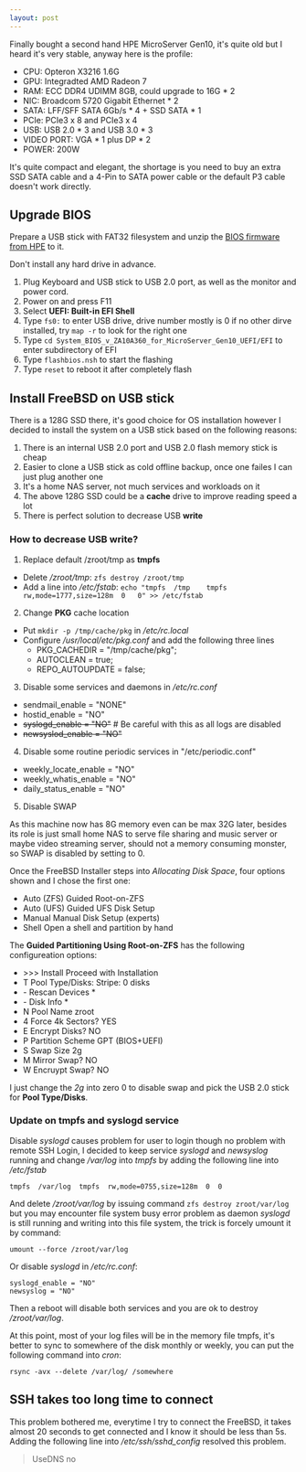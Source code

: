 ```yaml
---
layout: post
---
```


Finally bought a second hand HPE MicroServer Gen10, it's quite old but I heard it's very stable, anyway here is the profile:

* CPU: Opteron X3216 1.6G
* GPU: Integradted AMD Radeon 7
* RAM: ECC DDR4 UDIMM 8GB, could upgrade to 16G * 2
* NIC: Broadcom 5720 Gigabit Ethernet * 2
* SATA: LFF/SFF SATA 6Gb/s * 4 + SSD SATA * 1
* PCIe: PCIe3 x 8 and PCIe3 x 4
* USB: USB 2.0 * 3 and USB 3.0 * 3
* VIDEO PORT: VGA * 1 plus DP * 2
* POWER: 200W

It's quite compact and elegant, the shortage is you need to buy an extra SSD SATA cable and a 4-Pin to SATA power cable or the default P3 cable doesn't work directly.

## Upgrade BIOS

Prepare a USB stick with FAT32 filesystem and unzip the [BIOS firmware from HPE](https://support.hpe.com/hpesc/public/swd/detail?swItemId=MTX_4d74284db6f44592b613b53496) to it.

Don't install any hard drive in advance.

1. Plug Keyboard and USB stick to USB 2.0 port, as well as the monitor and power cord.
2. Power on and press F11
3. Select **UEFI: Built-in EFI Shell**
4. Type `fs0:` to enter USB drive, drive number mostly is 0 if no other dirve installed, try `map -r` to look for the right one
4. Type `cd System_BIOS_v_ZA10A360_for_MicroServer_Gen10_UEFI/EFI` to enter subdirectory of EFI
5. Type `flashbios.nsh` to start the flashing
6. Type `reset` to reboot it after completely flash

## Install FreeBSD on USB stick

There is a 128G SSD there, it's good choice for OS installation however I decided to install the system on a USB stick based on the following reasons:

1. There is an internal USB 2.0 port and USB 2.0 flash memory stick is cheap
2. Easier to clone a USB stick as cold offline backup, once one failes I can just plug another one
3. It's a home NAS server, not much services and workloads on it
4. The above 128G SSD could be a **cache** drive to improve reading speed a lot
5. There is perfect solution to decrease USB **write** 

### How to decrease USB write?

1. Replace default /zroot/tmp as **tmpfs**
  * Delete */zroot/tmp*: `zfs destroy /zroot/tmp`
  * Add a line into */etc/fstab*: `echo "tmpfs	/tmp	tmpfs	rw,mode=1777,size=128m	0	0" >> /etc/fstab`
2. Change **PKG** cache location
  * Put `mkdir -p /tmp/cache/pkg` in */etc/rc.local*
  * Configure */usr/local/etc/pkg.conf* and add the following three lines
      * PKG_CACHEDIR = "/tmp/cache/pkg";
      * AUTOCLEAN = true;
      * REPO_AUTOUPDATE = false;
3. Disable some services and daemons in */etc/rc.conf*
  * sendmail_enable = "NONE"
  * hostid_enable = "NO"
  * ~~syslogd_enable = "NO"~~ # Be careful with this as all logs are disabled
  * ~~newsyslod_enable = "NO"~~
4. Disable some routine periodic services in "/etc/periodic.conf"
  * weekly_locate_enable = "NO"
  * weekly_whatis_enable = "NO" 
  * daily_status_enable = "NO"
5. Disable SWAP

As this machine now has 8G memory even can be max 32G later, besides its role is just small home NAS to serve file sharing and music server or maybe video streaming server, should not a memory consuming monster, so SWAP is disabled by setting to 0.

Once the FreeBSD Installer steps into *Allocating Disk Space*, four options shown and I chose the first one:

* Auto (ZFS)	Guided Root-on-ZFS
* Auto (UFS)	Guided UFS Disk Setup
* Manual	Manual Disk Setup (experts)
* Shell		Open a shell and partition by hand

The **Guided Partitioning Using Root-on-ZFS** has the following configureation options:

* \>>> Install		Proceed with Installation
* T Pool Type/Disks:	Stripe: 0 disks
* \- Rescan Devices	*
* \- Disk Info		*
* N Pool Name		zroot
* 4 Force 4k Sectors?	YES
* E Encrypt Disks?	NO
* P Partition Scheme	GPT (BIOS+UEFI)
* S Swap Size		2g
* M Mirror Swap?	NO
* W Encruypt Swap?	NO

I just change the *2g* into zero 0 to disable swap and pick the USB 2.0 stick for **Pool Type/Disks**.

### Update on tmpfs and syslogd service

Disable *syslogd* causes problem for user to login though no problem with remote SSH Login, I decided to keep service *syslogd* and *newsyslog* running and change */var/log* into *tmpfs* by adding the following line into */etc/fstab*

```
tmpfs  /var/log  tmpfs  rw,mode=0755,size=128m  0  0
```

And delete */zroot/var/log* by issuing command `zfs destroy zroot/var/log` but you may encounter file system busy error problem as daemon *syslogd* is still running and writing into this file system, the trick is forcely umount it by command:

`umount --force /zroot/var/log`

Or disable *syslogd* in */etc/rc.conf*:

```
syslogd_enable = "NO"
newsyslog = "NO"
```

Then a reboot will disable both services and you are ok to destroy */zroot/var/log*.

At this point, most of your log files will be in the memory file tmpfs, it's better to sync to somewhere of the disk monthly or weekly, you can put the following command into *cron*:

`rsync -avx --delete /var/log/ /somewhere`

## SSH takes too long time to connect

This problem bothered me, everytime I try to connect the FreeBSD, it takes almost 20 seconds to get connected and I know it should be less than 5s. Adding the following line into */etc/ssh/sshd_config* resolved this problem.

> UseDNS no

